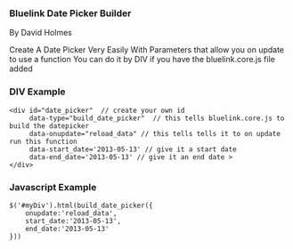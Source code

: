   <h3>Bluelink Date Picker Builder </h3>
	By David Holmes

	
  Create A Date Picker Very Easily With Parameters that allow you on update to use a function
  You can do it by DIV if you have the bluelink.core.js file added
  
<h3>DIV Example </h3>

	<div id="date_picker"  // create your own id
		 data-type="build_date_picker"  // this tells bluelink.core.js to build the datepicker
		 data-onupdate="reload_data" // this tells tells it to on update run this function
		 data-start_date='2013-05-13' // give it a start date 
		 data-end_date='2013-05-13' // give it an end date >
	</div>


<h3>Javascript Example </h3>
	<div id="myDiv"></div>

	$('#myDiv').html(build_date_picker({
		onupdate:'reload_data',
		start_date:'2013-05-13',
		end_date:'2013-05-13'
	}))
